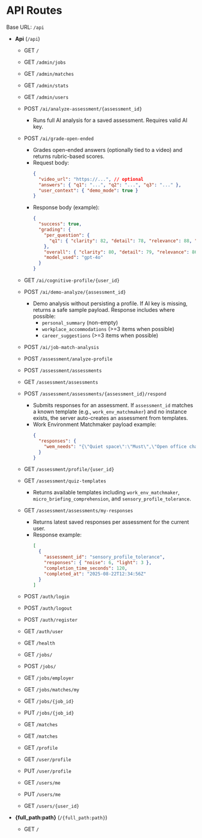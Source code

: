 # API Routes

Base URL: `/api`

- __Api__ (`/api`)

  - GET `/`

  - GET `/admin/jobs`

  - GET `/admin/matches`

  - GET `/admin/stats`

  - GET `/admin/users`

  - POST `/ai/analyze-assessment/{assessment_id}`
    - Runs full AI analysis for a saved assessment. Requires valid AI key.
  - POST `/ai/grade-open-ended`
    - Grades open-ended answers (optionally tied to a video) and returns rubric-based scores.
    - Request body:
      ```json
      {
        "video_url": "https://...", // optional
        "answers": { "q1": "...", "q2": "...", "q3": "..." },
        "user_context": { "demo_mode": true }
      }
      ```
    - Response body (example):
      ```json
      {
        "success": true,
        "grading": {
          "per_question": {
            "q1": { "clarity": 82, "detail": 78, "relevance": 88, "rationale": "..." }
          },
          "overall": { "clarity": 80, "detail": 79, "relevance": 86, "rationale": "..." },
          "model_used": "gpt-4o"
        }
      }
      ```

  - GET `/ai/cognitive-profile/{user_id}`

  - POST `/ai/demo-analyze/{assessment_id}`
    - Demo analysis without persisting a profile. If AI key is missing, returns a safe sample payload. Response includes where possible:
      - `personal_summary` (non-empty)
      - `workplace_accommodations` (>=3 items when possible)
      - `career_suggestions` (>=3 items when possible)

  - POST `/ai/job-match-analysis`

  - POST `/assessment/analyze-profile`

  - POST `/assessment/assessments`

  - GET `/assessment/assessments`

  - POST `/assessment/assessments/{assessment_id}/respond`
    - Submits responses for an assessment. If `assessment_id` matches a known template (e.g., `work_env_matchmaker`) and no instance exists, the server auto-creates an assessment from templates.
    - Work Environment Matchmaker payload example:
      ```json
      {
        "responses": {
          "wem_needs": "{\"Quiet space\":\"Must\",\"Open office chatter\":\"Avoid\"}"
        }
      }
      ```

  - GET `/assessment/profile/{user_id}`

  - GET `/assessment/quiz-templates`
    - Returns available templates including `work_env_matchmaker`, `micro_briefing_comprehension`, and `sensory_profile_tolerance`.

  - GET `/assessment/assessments/my-responses`
    - Returns latest saved responses per assessment for the current user.
    - Response example:
      ```json
      [
        {
          "assessment_id": "sensory_profile_tolerance",
          "responses": { "noise": 6, "light": 3 },
          "completion_time_seconds": 120,
          "completed_at": "2025-08-22T12:34:56Z"
        }
      ]
      ```

  - POST `/auth/login`

  - POST `/auth/logout`

  - POST `/auth/register`

  - GET `/auth/user`

  - GET `/health`

  - GET `/jobs/`

  - POST `/jobs/`

  - GET `/jobs/employer`

  - GET `/jobs/matches/my`

  - GET `/jobs/{job_id}`

  - PUT `/jobs/{job_id}`

  - GET `/matches`

  - GET `/matches`

  - GET `/profile`

  - GET `/user/profile`

  - PUT `/user/profile`

  - GET `/users/me`

  - PUT `/users/me`

  - GET `/users/{user_id}`


- __{full_path:path}__ (`/{full_path:path}`)

  - GET `/`
